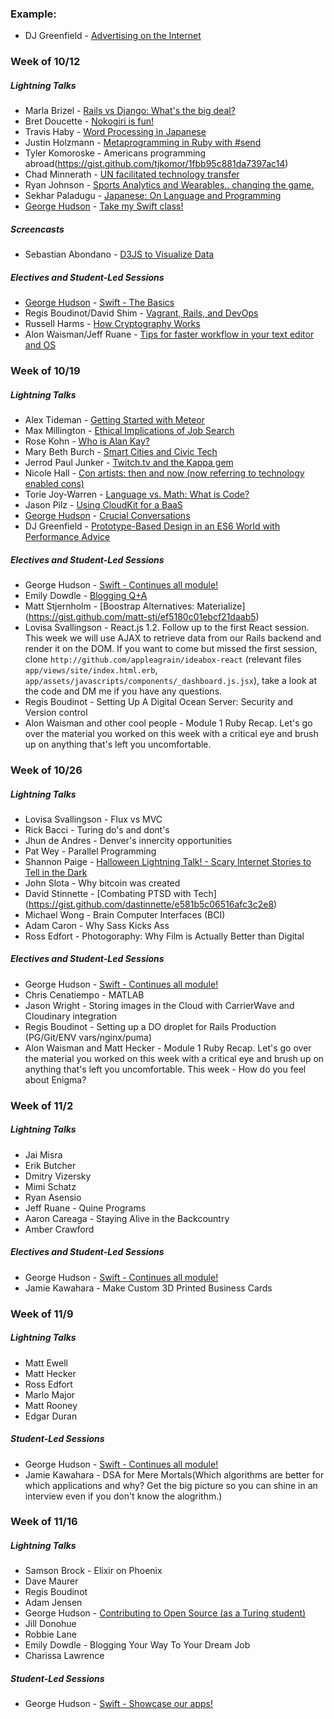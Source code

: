 ### Example:

* DJ Greenfield - [Advertising on the Internet](https://gist.github.com/AllPurposeName/7c117da4b0345eb6b817)

### **Week of 10/12**

##### Lightning Talks

* Marla Brizel - [Rails vs Django: What's the big deal?](https://gist.github.com/marlabrizel/fbf75abe7fc9d9ad2b07)
* Bret Doucette - [Nokogiri is fun!](https://gist.github.com/bad6e/7f1c4a3ba01c7edb9108)
* Travis Haby - [Word Processing in Japanese](https://gist.github.com/travishaby/e93df231985fb046032c)
* Justin Holzmann - [Metaprogramming in Ruby with #send](https://gist.github.com/jphoenix86/5ea1235c898f5d369b91)
* Tyler Komoroske - Americans programming abroad(https://gist.github.com/tjkomor/1fbb95c881da7397ac14)
* Chad Minnerath - [UN facilitated technology transfer](https://gist.github.com/cminnerath/92d4454b5951ce942e43)
* Ryan Johnson - [Sports Analytics and Wearables.. changing the game.](https://gist.github.com/rjohnson4444/a7986de94e351ac6a6ec)
* Sekhar Paladugu - [Japanese: On Language and Programming](https://github.com/sekharp/lightning-talk-outlines/blob/master/paladugu_mod2_lightning.md)
* [George Hudson](http//turingwithgeorge.tumblr.com) - [Take my Swift class!](https://gist.github.com/Egogre/5380b7326cda137b68d7)

##### Screencasts

* Sebastian Abondano - [D3JS to Visualize Data](http://sebastianabondano.com/)

##### Electives and Student-Led Sessions

* [George Hudson](http//turingwithgeorge.tumblr.com) - [Swift - The Basics](https://developer.apple.com/library/ios/documentation/Swift/Conceptual/Swift_Programming_Language/TheBasics.html#//apple_ref/doc/uid/TP40014097-CH5-ID309)
* Regis Boudinot/David Shim - [Vagrant, Rails, and DevOps](https://gist.github.com/selfup/3a7da40919fa7acdc30c)
* Russell Harms - [How Cryptography Works](https://gist.github.com/russelleh/51fb2f28e4f0da9df11c)
* Alon Waisman/Jeff Ruane - [Tips for faster workflow in your text editor and OS](https://gist.github.com/MowAlon/1641b1208aba11a15d85#file-new_student_machine_speedies-md)

### **Week of 10/19**

##### Lightning Talks

* Alex Tideman - [Getting Started with Meteor](https://gist.github.com/Alex-Tideman/83fc7e1b289d604750bb)
* Max Millington - [Ethical Implications of Job Search](https://gist.github.com/MaxMillington/058df677934ee4a1055f)
* Rose Kohn - [Who is Alan Kay?](https://gist.github.com/roseak/0d3a83cc2a9778683fc5)
* Mary Beth Burch - [Smart Cities and Civic Tech](https://gist.github.com/mbburch/7b2f04480793eaa5d03b)
* Jerrod Paul Junker - [Twitch.tv and the Kappa gem](https://gist.github.com/Unsafepond/dae9fa7112ef0d68c93b)
* Nicole Hall - [Con artists: then and now (now referring to technology enabled cons)](https://gist.github.com/NicoleHall/fa5c6afa361ba0cd32b8)
* Torie Joy-Warren - [Language vs. Math: What is Code?](https://gist.github.com/toriejw/7bbc5bef729bdfef7da5)
* Jason Pilz - [Using CloudKit for a BaaS](https://gist.github.com/jasonpilz/cd1f2a513f4534eed272)
* [George Hudson](http//turingwithgeorge.tumblr.com) - [Crucial Conversations](https://gist.github.com/Egogre/805db3782ecba2591f51)
* DJ Greenfield - [Prototype-Based Design in an ES6 World with Performance Advice](https://gist.github.com/AllPurposeName/16d36acd26635f7797e6)

##### Electives and Student-Led Sessions

* George Hudson - [Swift - Continues all module!](https://developer.apple.com/library/ios/documentation/Swift/Conceptual/Swift_Programming_Language/TheBasics.html#//apple_ref/doc/uid/TP40014097-CH5-ID309)
* Emily Dowdle - [Blogging Q+A](https://gist.github.com/emilydowdle/50645a40372d2a7ab3c9)
* Matt Stjernholm - [Boostrap Alternatives: Materialize] (https://gist.github.com/matt-stj/ef5180c01ebcf21daab5)
* Lovisa Svallingson - React.js 1.2. Follow up to the first React session. This week we will use AJAX to retrieve data from our Rails backend and render it on the DOM. If you want to come but missed the first session, clone `http://github.com/appleagrain/ideabox-react` (relevant files `app/views/site/index.html.erb`, `app/assets/javascripts/components/_dashboard.js.jsx`), take a look at the code and DM me if you have any questions.
* Regis Boudinot - Setting Up A Digital Ocean Server: Security and Version control
* Alon Waisman and other cool people - Module 1 Ruby Recap. Let's go over the material you worked on this week with a critical eye and brush up on anything that's left you uncomfortable.

### **Week of 10/26**

##### Lightning Talks

* Lovisa Svallingson - Flux vs MVC
* Rick Bacci - Turing do's and dont's
* Jhun de Andres - Denver's innercity opportunities
* Pat Wey - Parallel Programming
* Shannon Paige - [Halloween Lightning Talk! - Scary Internet Stories to Tell in the Dark](https://gist.github.com/ShannonPaige/83aa4622b59e09eb2aed)
* John Slota - Why bitcoin was created
* David Stinnette - [Combating PTSD with Tech] (https://gist.github.com/dastinnette/e581b5c06516afc3c2e8)
* Michael Wong - Brain Computer Interfaces (BCI)
* Adam Caron - Why Sass Kicks Ass
* Ross Edfort - Photogoraphy: Why Film is Actually Better than Digital


##### Electives and Student-Led Sessions

* George Hudson - [Swift - Continues all module!](https://developer.apple.com/library/ios/documentation/Swift/Conceptual/Swift_Programming_Language/TheBasics.html#//apple_ref/doc/uid/TP40014097-CH5-ID309)
* Chris Cenatiempo - MATLAB
* Jason Wright - Storing images in the Cloud with CarrierWave and Cloudinary integration
* Regis Boudinot - Setting up a DO droplet for Rails Production (PG/Git/ENV vars/nginx/puma)
* Alon Waisman and Matt Hecker - Module 1 Ruby Recap. Let's go over the material you worked on this week with a critical eye and brush up on anything that's left you uncomfortable. This week - How do you feel about Enigma?

### **Week of 11/2**

##### Lightning Talks

* Jai Misra
* Erik Butcher
* Dmitry Vizersky
* Mimi Schatz
* Ryan Asensio
* Jeff Ruane - Quine Programs
* Aaron Careaga - Staying Alive in the Backcountry
* Amber Crawford

##### Electives and Student-Led Sessions

* George Hudson - [Swift - Continues all module!](https://developer.apple.com/library/ios/documentation/Swift/Conceptual/Swift_Programming_Language/TheBasics.html#//apple_ref/doc/uid/TP40014097-CH5-ID309)
* Jamie Kawahara - Make Custom 3D Printed Business Cards

### **Week of 11/9**

##### Lightning Talks

* Matt Ewell
* Matt Hecker
* Ross Edfort
* Marlo Major
* Matt Rooney
* Edgar Duran

##### Student-Led Sessions

* George Hudson - [Swift - Continues all module!](https://developer.apple.com/library/ios/documentation/Swift/Conceptual/Swift_Programming_Language/TheBasics.html#//apple_ref/doc/uid/TP40014097-CH5-ID309)
* Jamie Kawahara - DSA for Mere Mortals(Which algorithms are better for which applications and why?  Get the big picture so you can shine in an interview even if you don't know the alogrithm.)

### **Week of 11/16**

##### Lightning Talks

* Samson Brock - Elixir on Phoenix
* Dave Maurer
* Regis Boudinot
* Adam Jensen
* George Hudson - [Contributing to Open Source (as a Turing student)](https://gist.github.com/Egogre/5dd4e1256cbc2bf200ba)
* Jill Donohue
* Robbie Lane
* Emily Dowdle - Blogging Your Way To Your Dream Job
* Charissa Lawrence

##### Student-Led Sessions

* George Hudson - [Swift - Showcase our apps!](https://developer.apple.com/library/ios/documentation/Swift/Conceptual/Swift_Programming_Language/TheBasics.html#//apple_ref/doc/uid/TP40014097-CH5-ID309)
